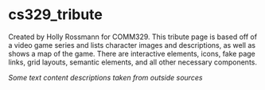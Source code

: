 # cs329_tribute
Created by Holly Rossmann for COMM329. This tribute page is based off of a video game series and lists character images and descriptions, as well as shows a map of the game. There are interactive elements, icons, fake page links, grid layouts, semantic elements, and all other necessary components. 

*Some text content descriptions taken from outside sources*
